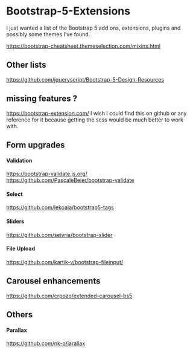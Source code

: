 # Bootstrap-5-Extensions
I just wanted a list of the Bootstrap 5 add ons, extensions, plugins and possibly some themes I've found.

https://bootstrap-cheatsheet.themeselection.com/mixins.html

## Other lists
https://github.com/jqueryscript/Bootstrap-5-Design-Resources

## missing features ?
https://bootstrap-extension.com/ I wish I could find this on github or any reference for it because getting the scss would be much better to work with.

## Form upgrades
#### Validation
https://bootstrap-validate.js.org/
https://github.com/PascaleBeier/bootstrap-validate

#### Select
https://github.com/lekoala/bootstrap5-tags

#### Sliders
https://github.com/seiyria/bootstrap-slider

#### File Upload
https://github.com/kartik-v/bootstrap-fileinput/

## Carousel enhancements
https://github.com/crpozo/extended-carousel-bs5


## Others
#### Parallax
https://github.com/nk-o/jarallax

